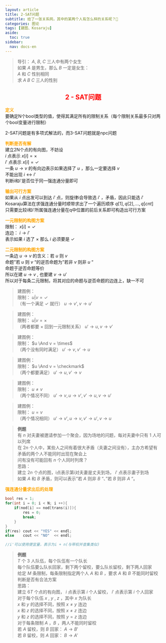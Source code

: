 ```yaml
---
layout: article
title: 2-SAT问题
subtitle: 给了一张关系网，其中的某两个人有怎么样的关系呢？🤔
categories: 图论
tags: [建图、Kosaraju]
aside:
  toc: true
sidebar:
  nav: docs-en
---
```


>导引：
>$A$, $B$, $C$ 三人中有两个女生  
>如果 $A$ 是男生，那么 $B$ 一定是女生：  
>$A$ 和 $C$ 性别相同  
>求 $A$ $B$ $C$ 三人的性别  

<h2 align = "center"><font color=#FF0000>2 - SAT问题</font></h2>  

**<font color=#FFA500>定义</font>**  
要确定N个bool类型的值，使得其满足所有的限制关系（每个限制关系最多只对两个bool变量进行限制）  

2-SAT问题是有多项式解法的，而3-SAT问题就是npc问题  

**<font color=#FFA500>判断是否有解</font>**  
建立2N个点的有向图，不妨设  
$i$ 点表示 $x[i] = \times$  
$i'$ 点表示 $x[i] = \checkmark$  
一条 $u \rightarrow v$ 的有向边表示如果选择了 $u$ ，那么一定要选择 $v$  
不能出现 $i \leftrightarrow i'$  
判断i和i'是否位于同一强连通分量即可  

**<font color=#FFA500>输出可行方案</font>**  
如果从 $i$ 点出发可以到达 $i'$ 点，则旋律i会导致选 $i'$ ，矛盾，因此只能选 $i'$  
Kosaraju算法在求强连通分量时顺带求出了一个遍历顺序 $q[1], q[2], ..., q[cnt]$  
只需要比较i和i'所属强连通分量在q中位置的前后关系即可构造出可行方案  

**<font color=#FFA500>一元限制的构图方案</font>**  
限制： $x[i] = \checkmark$    
连边： $i \rightarrow i'$  
表示如果 $i$ 选了 $\times$ 那么 $i$ 必须要是 $\checkmark$ 

**<font color=#FFA500>二元限制的构图方案</font>**  
一条边 $u \rightarrow v$ 的含义：若 $u$ 则 $v$  
命题”若 $u$ 则 $v$ “的逆否命题为”若非 $v$ 则非 $u$ “  
命题于逆否命题等价  
所以在建 $u \rightarrow v$ , 也要建 $v \rightarrow u'$  
所以对于每条二元限制，将其对应的命题与逆否命题的边连上，缺一不可  

>建图例：  
>限制： $u | v = \checkmark$  
>（有一个满足 $\checkmark$ 就行） $u\rightarrow v', v\rightarrow u'$  
  
>建图例：  
>限制： $u | v = \times$   
>（两者都要 $\times$ 回到一元限制关系） $u'\rightarrow u, v\rightarrow v'$  
  
>建图例：  
>限制： $u \And v = \times$  
>（两个没有同时满足） $u'\rightarrow v, v'\rightarrow u$  
  
>建图例：  
>限制： $u \And v = \checkmark$  
>（两个都要满足） $u'\rightarrow u, v'\rightarrow v$  
  
>建图例：  
>限制： $u \neq v$  
>（两个情况不同） $u'\rightarrow v, u\rightarrow v', v'\rightarrow u, v\rightarrow u'$   
  
>建图例：  
>限制： $u = v$   
>（两个情况相同） $u'\rightarrow v', u\rightarrow v, v'\rightarrow u', v\rightarrow u$  
  
>**例题**  
>有 $n$ 对夫妻被邀请参加一个聚会，因为场地的问题，每对夫妻中只有 $1$ 人可以列席  
>在 $2n$ 个人中，某些人之间有着很大矛盾（夫妻之间没有），主办方希望有矛盾的两个人不能同时出现在聚会上  
>问有没有可能回有 $n$ 个人同时列席？  
>思路：  
>建立 $2n$ 个点的图，i点表示第i对夫妻是丈夫到场， $i'$ 点表示妻子到场  
>如果 $A$ 和 $B$ 矛盾，则可以表示”若 $A$ 则非 $B$ “、”若 $B$ 则非 $A$ “。  
  
**<font color=#FFA500>强连通分量求出后的处理</font>**

```cpp
bool res = 1;
for(int i = 0; i < N; i ++){
    if(nod[i] == nod[trans(i)]){
        res = 0;
        break;
    }
}
if(res) cout << "YES" << endl;
else    cout << "NO"  << endl;

//i'可以使用便宜量，表示为i + n(与带权并查集类似)
```
  
>**例题**  
> $T$ 个 $3$ 人队伍，每个队伍有一个队长  
>每个队伍要么队长回家，剩下两个留校，要么队长留校，剩下两人回家  
>给定 $M$ 条限制，每条限制指定两个人 $A$ 和 $B$ ，要求 $A$ 和 $B$ 不能同时留校  
>判断是否有合法方案  
>思路：  
>建立 $6T$ 个点的有向图， $i$ 点表示第 $i$ 个人留校， $i'$ 点表示第 $i$ 个人回家  
>对于每个队伍 $x$ , $y$ , $z$ ，其中 $x$ 为队长  
> $x$ 和 $y$ 的选择不同，按照 $x\neq y$ 连边  
> $x$ 和 $z$ 的选择不同，按照 $x\neq z$ 连边  
> $y$ 和 $z$ 的选择不同，按照 $y=z$ 连边  
>对于每条限制 $A$ ，$B$ ，两人不能同时留校  
>若 $A$ 留校，则 $B$ 回家： $A\rightarrow B'$  
>若 $B$ 留校，则 $A$ 回家： $B\rightarrow A'$  
